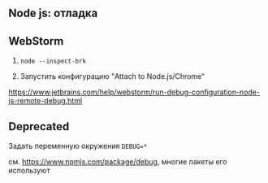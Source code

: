 ## Node js: отладка

## WebStorm

1) `node --inspect-brk`

2) Запустить конфигурацию "Attach to Node.js/Chrome"

https://www.jetbrains.com/help/webstorm/run-debug-configuration-node-js-remote-debug.html

## Deprecated

Задать переменную окружения `DEBUG=*`

см. https://www.npmjs.com/package/debug, многие пакеты его используют
